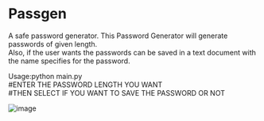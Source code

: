# Passgen
A safe password generator.
This Password Generator will generate passwords of given length.                                                                        
Also, if the user wants the passwords can be saved in a text document with the name specifies for the password.

Usage:python main.py                                                                                             
#ENTER THE PASSWORD LENGTH YOU WANT                                                                            
#THEN SELECT IF YOU WANT TO SAVE THE PASSWORD OR NOT

![image](https://user-images.githubusercontent.com/58973284/145257850-5b2cffd4-17ab-483f-adf8-a5c930f1bafd.png)

